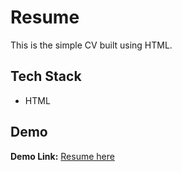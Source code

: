 # Resume

This is the simple CV built using HTML.



## Tech Stack

- HTML


## Demo

**Demo Link:** 
<a href ='https://varunthaker.github.io/CV/'> Resume here </a>

